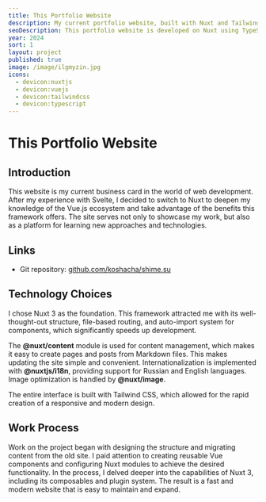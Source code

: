 ```yaml
---
title: This Portfolio Website
description: My current portfolio website, built with Nuxt and Tailwind CSS.
seoDescription: This portfolio website is developed on Nuxt using TypeScript. It showcases my skills and projects, and also serves as a platform for experimenting with new technologies.
year: 2024
sort: 1
layout: project
published: true
image: /image/ilgmyzin.jpg
icons:
  - devicon:nuxtjs
  - devicon:vuejs
  - devicon:tailwindcss
  - devicon:typescript
---
```


# This Portfolio Website

## Introduction

This website is my current business card in the world of web development. After my experience with Svelte, I decided to switch to Nuxt to deepen my knowledge of the Vue.js ecosystem and take advantage of the benefits this framework offers. The site serves not only to showcase my work, but also as a platform for learning new approaches and technologies.

## Links

- Git repository: [github.com/koshacha/shime.su](https://github.com/koshacha/shime.su)

## Technology Choices

I chose Nuxt 3 as the foundation. This framework attracted me with its well-thought-out structure, file-based routing, and auto-import system for components, which significantly speeds up development.

The **@nuxt/content** module is used for content management, which makes it easy to create pages and posts from Markdown files. This makes updating the site simple and convenient. Internationalization is implemented with **@nuxtjs/i18n**, providing support for Russian and English languages. Image optimization is handled by **@nuxt/image**.

The entire interface is built with Tailwind CSS, which allowed for the rapid creation of a responsive and modern design.

## Work Process

Work on the project began with designing the structure and migrating content from the old site. I paid attention to creating reusable Vue components and configuring Nuxt modules to achieve the desired functionality. In the process, I delved deeper into the capabilities of Nuxt 3, including its composables and plugin system. The result is a fast and modern website that is easy to maintain and expand.
